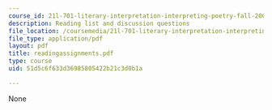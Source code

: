 ```yaml
---
course_id: 21l-701-literary-interpretation-interpreting-poetry-fall-2003
description: Reading list and discussion questions
file_location: /coursemedia/21l-701-literary-interpretation-interpreting-poetry-fall-2003/51d5c6f633d36985805422b21c3d0b1a_readingassignments.pdf
file_type: application/pdf
layout: pdf
title: readingassignments.pdf
type: course
uid: 51d5c6f633d36985805422b21c3d0b1a

---
```

None